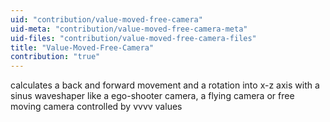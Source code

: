 ```yaml
---
uid: "contribution/value-moved-free-camera"
uid-meta: "contribution/value-moved-free-camera-meta"
uid-files: "contribution/value-moved-free-camera-files"
title: "Value-Moved-Free-Camera"
contribution: "true"
---
```


calculates a back and forward movement and a rotation into x-z axis with a sinus waveshaper like a ego-shooter camera, a flying camera or free moving camera controlled by vvvv values